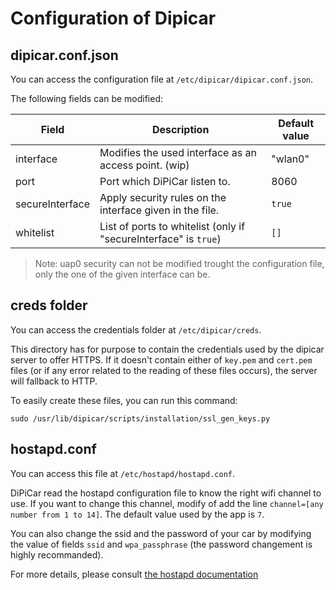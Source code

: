# Configuration of Dipicar

  
## dipicar.conf.json
You can access the configuration file at `/etc/dipicar/dipicar.conf.json`.

The following fields can be modified:

| Field | Description | Default value |
|--|--|--|
| interface | Modifies the used interface as an access point. (wip) | "wlan0"  |
| port | Port which DiPiCar listen to. | 8060 |
| secureInterface | Apply security rules on the interface given in the file. | `true` |
| whitelist | List of ports to whitelist (only if "secureInterface" is `true`)  | `[]` |

>Note: uap0 security can not be modified trought the configuration file, only the one of the given interface can be.

## creds folder
You can access the credentials folder at `/etc/dipicar/creds`.

This directory has for purpose to contain the credentials used by the dipicar server to
offer HTTPS. If it doesn't contain either of `key.pem` and `cert.pem` files (or if any error related to the reading of these files occurs), the server will fallback to HTTP.

To easily create these files, you can run this command:

```
sudo /usr/lib/dipicar/scripts/installation/ssl_gen_keys.py
```

## hostapd.conf
You can access this file at `/etc/hostapd/hostapd.conf`.

DiPiCar read the hostapd configuration file to know the right wifi channel to use. If you want to change this channel, modify of add the line `channel=[any number from 1 to 14]`.  The default value used by the app is `7`.

You can also change the ssid and the password of your car by modifying the value of fields `ssid` and
`wpa_passphrase` (the password changement is highly recommanded).

For more details, please consult [the hostapd documentation](https://wireless.wiki.kernel.org/en/users/documentation/hostapd)